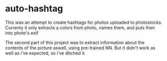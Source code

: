 # auto-hashtag
This was an attempt to create hashtags for photos uploaded to photostocks.
Currenty it only extracts a colors from photo, names them, and puts then into photo's exif

The second part of this project was to extract information about the contents of the picture aswell, using pre-trained NN. But it didn't work as well as i've expected, so i've ditched it.
